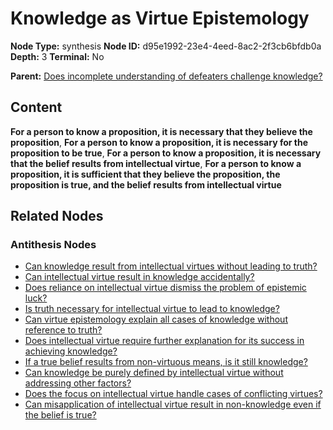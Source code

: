 # Knowledge as Virtue Epistemology

**Node Type:** synthesis
**Node ID:** d95e1992-23e4-4eed-8ac2-2f3cb6bfdb0a
**Depth:** 3
**Terminal:** No

**Parent:** [Does incomplete understanding of defeaters challenge knowledge?](does-incomplete-understanding-of-defeaters-challenge-knowledge-antithesis-bcf4c751-0774-4488-97a1-bd5b7a7a0647.md)

## Content

**For a person to know a proposition, it is necessary that they believe the proposition**, **For a person to know a proposition, it is necessary for the proposition to be true**, **For a person to know a proposition, it is necessary that the belief results from intellectual virtue**, **For a person to know a proposition, it is sufficient that they believe the proposition, the proposition is true, and the belief results from intellectual virtue**

## Related Nodes

### Antithesis Nodes

- [Can knowledge result from intellectual virtues without leading to truth?](can-knowledge-result-from-intellectual-virtues-without-leading-to-truth-antithesis-7c7d444b-7430-41bd-84a1-a4e351cc3ad6.md)
- [Can intellectual virtue result in knowledge accidentally?](can-intellectual-virtue-result-in-knowledge-accidentally-antithesis-3b3133d1-5121-4179-92df-e0a808dad00e.md)
- [Does reliance on intellectual virtue dismiss the problem of epistemic luck?](does-reliance-on-intellectual-virtue-dismiss-the-problem-of-epistemic-luck-antithesis-40889249-5496-42d5-bd0f-6d7d221fc2be.md)
- [Is truth necessary for intellectual virtue to lead to knowledge?](is-truth-necessary-for-intellectual-virtue-to-lead-to-knowledge-antithesis-1a90c261-c6bc-4109-ac1a-b478212bc2e8.md)
- [Can virtue epistemology explain all cases of knowledge without reference to truth?](can-virtue-epistemology-explain-all-cases-of-knowledge-without-reference-to-truth-antithesis-3870433c-2b88-449b-b579-ec486f6b8361.md)
- [Does intellectual virtue require further explanation for its success in achieving knowledge?](does-intellectual-virtue-require-further-explanation-for-its-success-in-achieving-knowledge-antithesis-45b9061e-3b54-4c67-b324-6277bed55ce8.md)
- [If a true belief results from non-virtuous means, is it still knowledge?](if-a-true-belief-results-from-non-virtuous-means-is-it-still-knowledge-antithesis-42d3fb04-d34f-4374-85ea-34b206ac3f15.md)
- [Can knowledge be purely defined by intellectual virtue without addressing other factors?](can-knowledge-be-purely-defined-by-intellectual-virtue-without-addressing-other-factors-antithesis-65d8f714-d862-464e-a4ca-87f4f9ae8e38.md)
- [Does the focus on intellectual virtue handle cases of conflicting virtues?](does-the-focus-on-intellectual-virtue-handle-cases-of-conflicting-virtues-antithesis-59f13857-0a40-4c4a-a6ec-58e1789d8359.md)
- [Can misapplication of intellectual virtue result in non-knowledge even if the belief is true?](can-misapplication-of-intellectual-virtue-result-in-non-knowledge-even-if-the-belief-is-true-antithesis-7cd07bd8-f5ae-4912-a575-63b26fa2643d.md)
